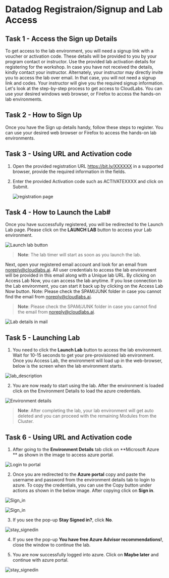 # Datadog Registraion/Signup and Lab Access 

## Task 1 - Access the Sign up Details

To get access to the lab environment, you will need a signup link with a voucher or activation code. These details will be provided to you by your program contact or instructor. Use the provided lab activation details for registering for the workshop. In case you have not received the details, kindly contact your instructor.
Alternately, your instructor may directly invite you to access the lab over email. In that case, you will not need a signup link and codes. Your instructor will give you the required signup information.
Let's look at the step-by-step process to get access to CloudLabs. You can use your desired windows web browser, or Firefox to access the hands-on lab environments.

## Task 2 - How to Sign Up

Once you have the Sign up details handy, follow these steps to register. You can use your desired web browser or Firefox to access the hands-on lab environments.

## Task 3 - Using URL and Activation code

1. Open the provided registration URL https://bit.ly/XXXXXX in a supported browser, provide the required information in the fields.
2. Enter the provided Activation code such as ACTIVATEXXXX and click on Submit.

   ![registration page](/media/environment_reg/submit_regpage.png)

## Task 4 - How to Launch the Lab#

Once you have successfully registered, you will be redirected to the Launch Lab page. Please click on the **LAUNCH LAB** button to access your Lab environment. 

   ![Launch lab button](/media/environment_reg/launch_lab.png)

> **Note**: The lab timer will start as soon as you launch the lab.

Next, open your registered email account and look for an email from noreply@cloudlabs.ai. All user credentials to access the lab environment will be provided in this email along with a Unique lab URL. By clicking on Access Lab Now, you can access the lab anytime. If you lose connection to the Lab environment, you can start it back up by clicking on the Access Lab Now button.
Note: Please check the SPAM/JUNK folder in case you cannot find the email from noreply@cloudlabs.ai.

> **Note**: Please check the SPAM/JUNK folder in case you cannot find the email from noreply@cloudlabs.ai.

  ![Lab details in mail](/media/environment_reg/lab_details.png)

## Task 5 - Launching Lab

1. You need to click the **Launch Lab** button to access the lab environment. Wait for 10-15 seconds to get your pre-provisioned lab environment. 
Once you Access Lab, the environment will load up in the web-browser, below is the screen when the lab environment starts. 

 ![lab_description](/media/environment_reg/lab_description.png)

2. You are now ready to start using the lab. After the environment is loaded click on the Environment Details to load the azure credentials.

  ![Environment details](/media/environment_reg/environment_details.png)

> **Note**: After completing the lab, your lab environment will get auto deleted and you can proceed with the remaining Modules from the Cluster.

## Task 6 - Using URL and Activation code

1. After going to the **Environment Details** tab click on **Microsoft Azure ** as shown in the image to access azure portal.

![Login to portal](/media/environment_reg/portal_login.png)

2. Once you are redirected to the **Azure portal** copy and paste the username and password from the environment details tab to login to azure. To copy the credentials, you can use the Copy button under actions as shown in the below image. After copying click on **Sign in**.

![Sign_in](/media/environment_reg/sign_in.png)

![Sign_in](/media/environment_reg/password_signin.png)

3. If you see the pop-up **Stay Signed in?**, click **No**.

![stay_signedin](/media/environment_reg/stay_signedin.png)

4. If you see the pop-up **You have free Azure Advisor recommendations!**, close the window to continue the lab.

5. You are now successfully logged into azure. Click on **Maybe later** and continue with azure portal.

![stay_signedin](/media/environment_reg/maybe_later.png)

